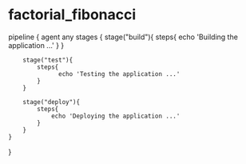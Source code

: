 # factorial_fibonacci
pipeline {
    agent any
    stages {
        stage("build"){
            steps{
                echo 'Building the application ...'
            }
        }

        stage("test"){
            steps{
                  echo 'Testing the application ...'
            }
        }

        stage("deploy"){
            steps{
                echo 'Deploying the application ...'
            }
        }
    }
}
